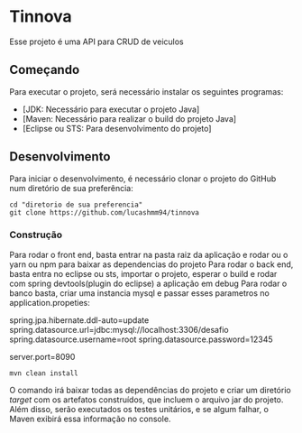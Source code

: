 # Tinnova

Esse projeto é uma API para CRUD de veiculos

## Começando

Para executar o projeto, será necessário instalar os seguintes programas:

- [JDK: Necessário para executar o projeto Java]
- [Maven: Necessário para realizar o build do projeto Java]
- [Eclipse ou STS: Para desenvolvimento do projeto]


## Desenvolvimento

Para iniciar o desenvolvimento, é necessário clonar o projeto do GitHub num diretório de sua preferência:

```shell
cd "diretorio de sua preferencia"
git clone https://github.com/lucashmm94/tinnova
```

### Construção
Para rodar o front end, basta entrar na pasta raiz da aplicação e rodar ou o yarn ou npm para baixar as dependencias do projeto
Para rodar o back end, basta entra no eclipse ou sts, importar o projeto, esperar o build e rodar com spring devtools(plugin do eclipse) a aplicação em debug
Para rodar o banco basta, criar uma instancia mysql e passar esses parametros no application.propeties:

spring.jpa.hibernate.ddl-auto=update
spring.datasource.url=jdbc:mysql://localhost:3306/desafio
spring.datasource.username=root
spring.datasource.password=12345

server.port=8090


```shell
mvn clean install
```

O comando irá baixar todas as dependências do projeto e criar um diretório *target* com os artefatos construídos, que incluem o arquivo jar do projeto. 
Além disso, serão executados os testes unitários, e se algum falhar, o Maven exibirá essa informação no console.



```





